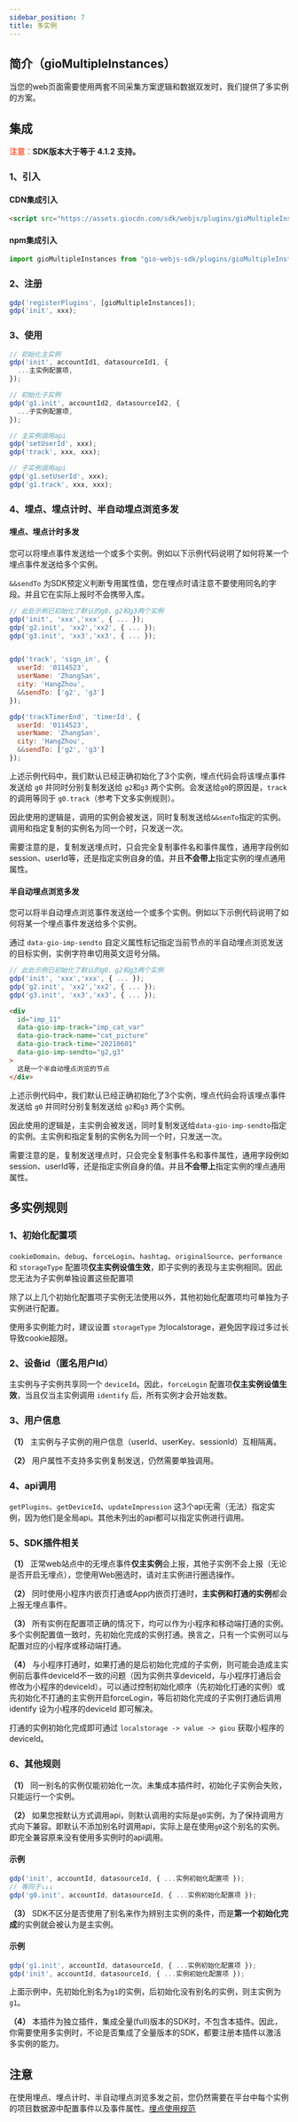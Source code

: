 ```yaml
---
sidebar_position: 7
title: 多实例
---
```

## 简介（gioMultipleInstances）

当您的web页面需要使用两套不同采集方案逻辑和数据双发时，我们提供了多实例的方案。

## 集成

**<font color="#FC5F3A">注意：</font>SDK版本大于等于 4.1.2 支持。**

### 1、引入

#### CDN集成引入

```html
<script src="https://assets.giocdn.com/sdk/webjs/plugins/gioMultipleInstances.js"></script>
```

#### npm集成引入

```js
import gioMultipleInstances from "gio-webjs-sdk/plugins/gioMultipleInstances"
```

### 2、注册

```js
gdp('registerPlugins', [gioMultipleInstances]);
gdp('init', xxx);
```

### 3、使用

```js
// 初始化主实例
gdp('init', accountId1, datasourceId1, {
  ...主实例配置项,
});

// 初始化子实例
gdp('g1.init', accountId2, datasourceId2, {
  ...子实例配置项,
});

// 主实例调用api
gdp('setUserId', xxx);
gdp('track', xxx, xxx);

// 子实例调用api
gdp('g1.setUserId', xxx);
gdp('g1.track', xxx, xxx);
```

### 4、埋点、埋点计时、半自动埋点浏览多发

#### 埋点、埋点计时多发

您可以将埋点事件发送给一个或多个实例。例如以下示例代码说明了如何将某一个埋点事件发送给多个实例。

`&&sendTo` 为SDK预定义判断专用属性值，您在埋点时请注意不要使用同名的字段。并且它在实际上报时不会携带入库。

```js
// 此处示例已初始化了默认的g0、g2和g3两个实例
gdp('init', 'xxx','xxx', { ... });
gdp('g2.init', 'xx2','xx2', { ... });
gdp('g3.init', 'xx3','xx3', { ... });


gdp('track', 'sign_in', {
  userId: '0114523',
  userName: 'ZhangSan',
  city: 'HangZhou',
  &&sendTo: ['g2', 'g3']
});

gdp('trackTimerEnd', 'timerId', {
  userId: '0114523',
  userName: 'ZhangSan',
  city: 'HangZhou',
  &&sendTo: ['g2', 'g3']
});
```

上述示例代码中，我们默认已经正确初始化了3个实例，埋点代码会将该埋点事件发送给 `g0` 并同时分别复制发送给 `g2`和`g3` 两个实例。会发送给`g0`的原因是，`track` 的调用等同于 `g0.track`（参考下文多实例规则）。

因此使用的逻辑是，调用的实例会被发送，同时复制发送给`&&senTo`指定的实例。调用和指定复制的实例名为同一个时，只发送一次。

需要注意的是，复制发送埋点时，只会完全复制事件名和事件属性，通用字段例如session、userId等，还是指定实例自身的值。并且**不会带上**指定实例的埋点通用属性。

#### 半自动埋点浏览多发

您可以将半自动埋点浏览事件发送给一个或多个实例。例如以下示例代码说明了如何将某一个埋点事件发送给多个实例。

通过 `data-gio-imp-sendto` 自定义属性标记指定当前节点的半自动埋点浏览发送的目标实例，实例字符串切用英文逗号分隔。

```js
// 此处示例已初始化了默认的g0、g2和g3两个实例
gdp('init', 'xxx','xxx', { ... });
gdp('g2.init', 'xx2','xx2', { ... });
gdp('g3.init', 'xx3','xx3', { ... });
```

```html
<div
  id="imp_11"
  data-gio-imp-track="imp_cat_var"
  data-gio-track-name="cat_picture"
  data-gio-track-time="20210601"
  data-gio-imp-sendto="g2,g3"
>
  这是一个半自动埋点浏览的节点
</div>
```

上述示例代码中，我们默认已经正确初始化了3个实例，埋点代码会将该埋点事件发送给 `g0` 并同时分别复制发送给 `g2`和`g3` 两个实例。

因此使用的逻辑是，主实例会被发送，同时复制发送给`data-gio-imp-sendto`指定的实例。主实例和指定复制的实例名为同一个时，只发送一次。

需要注意的是，复制发送埋点时，只会完全复制事件名和事件属性，通用字段例如session、userId等，还是指定实例自身的值。并且**不会带上**指定实例的埋点通用属性。

## 多实例规则

### 1、初始化配置项

 `cookieDomain`、`debug`、`forceLogin`、`hashtag`、`originalSource`、`performance` 和 `storageType` 配置项**仅主实例设值生效**，即子实例的表现与主实例相同。因此您无法为子实例单独设置这些配置项

除了以上几个初始化配置项子实例无法使用以外，其他初始化配置项均可单独为子实例进行配置。

使用多实例能力时，建议设置 `storageType` 为localstorage，避免因字段过多过长导致cookie超限。

### 2、设备id（匿名用户Id）

主实例与子实例共享同一个 `deviceId`。因此，`forceLogin` 配置项**仅主实例设值生效**，当且仅当主实例调用 `identify` 后，所有实例才会开始发数。

### 3、用户信息

**（1）** 主实例与子实例的用户信息（userId、userKey、sessionId）互相隔离。

**（2）** 用户属性不支持多实例复制发送，仍然需要单独调用。

### 4、api调用

`getPlugins`、`getDeviceId`、`updateImpression` 这3个api无需（无法）指定实例，因为他们是全局api。其他未列出的api都可以指定实例进行调用。

### 5、SDK插件相关

**（1）** 正常web站点中的无埋点事件**仅主实例**会上报，其他子实例不会上报（无论是否开启无埋点），您使用Web圈选时，请对主实例进行圈选操作。

**（2）** 同时使用小程序内嵌页打通或App内嵌页打通时，**主实例和打通的实例**都会上报无埋点事件。

**（3）** 所有实例在配置项正确的情况下，均可以作为小程序和移动端打通的实例。多个实例配置值一致时，先初始化完成的实例打通。换言之，只有一个实例可以与配置对应的小程序或移动端打通。

**（4）** 与小程序打通时，如果打通的是后初始化完成的子实例，则可能会造成主实例前后事件deviceId不一致的问题（因为实例共享deviceId，与小程序打通后会修改为小程序的deviceId）。可以通过控制初始化顺序（先初始化打通的实例）或 先初始化不打通的主实例开启forceLogin，等后初始化完成的子实例打通后调用 identify 设为小程序的deviceId 即可解决。

打通的实例初始化完成即可通过 `localstorage -> value -> giou` 获取小程序的deviceId。

### 6、其他规则

**（1）** 同一别名的实例仅能初始化一次。未集成本插件时，初始化子实例会失败，只能运行一个实例。

**（2）** 如果您按默认方式调用api，则默认调用的实际是`g0`实例，为了保持调用方式向下兼容。即默认不添加别名时调用api，实际上是在使用`g0`这个别名的实例。即完全兼容原来没有使用多实例时的api调用。

#### 示例

```js
gdp('init', accountId, datasourceId, { ...实例初始化配置项 });
// 等同于↓↓↓
gdp('g0.init', accountId, datasourceId, { ...实例初始化配置项 });
```

**（3）** SDK不区分是否使用了别名来作为辨别主实例的条件，而是**第一个初始化完成**的实例就会被认为是主实例。

#### 示例

```js
gdp('g1.init', accountId, datasourceId, { ...实例初始化配置项 });
gdp('init', accountId, datasourceId, { ...实例初始化配置项 });
```

上面示例中，先初始化别名为`g1`的实例，后初始化没有别名的实例，则主实例为`g1`。

**（4）** 本插件为独立插件，集成全量(full)版本的SDK时，不包含本插件。因此，你需要使用多实例时，不论是否集成了全量版本的SDK，都要注册本插件以激活多实例的能力。

## 注意

在使用埋点、埋点计时、半自动埋点浏览多发之前，您仍然需要在平台中每个实例的项目数据源中配置事件以及事件属性。[埋点使用规范](/knowledge/basicknowledge/trackEventUse)
